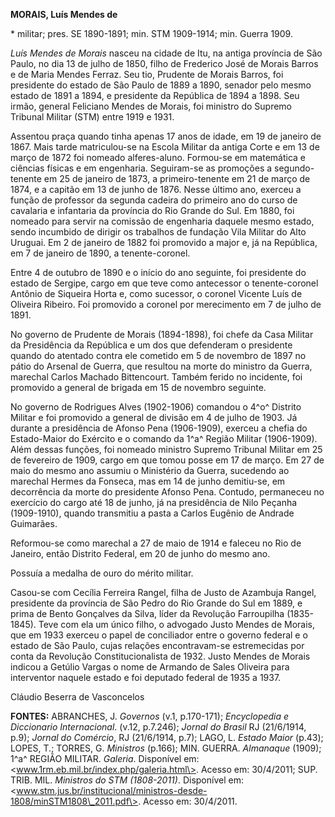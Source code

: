 **MORAIS, Luís Mendes de**

\* militar; pres. SE 1890-1891; min. STM 1909-1914; min. Guerra 1909.

*Luís Mendes de Morais* nasceu na cidade de Itu, na antiga província de
São Paulo, no dia 13 de julho de 1850, filho de Frederico José de Morais
Barros e de Maria Mendes Ferraz. Seu tio, Prudente de Morais Barros, foi
presidente do estado de São Paulo de 1889 a 1890, senador pelo mesmo
estado de 1891 a 1894, e presidente da República de 1894 a 1898. Seu
irmão, general Feliciano Mendes de Morais, foi ministro do Supremo
Tribunal Militar (STM) entre 1919 e 1931.

Assentou praça quando tinha apenas 17 anos de idade, em 19 de janeiro de
1867. Mais tarde matriculou-se na Escola Militar da antiga Corte e em 13
de março de 1872 foi nomeado alferes-aluno. Formou-se em matemática e
ciências físicas e em engenharia. Seguiram-se as promoções a
segundo-tenente em 25 de janeiro de 1873, a primeiro-tenente em 21 de
março de 1874, e a capitão em 13 de junho de 1876. Nesse último ano,
exerceu a função de professor da segunda cadeira do primeiro ano do
curso de cavalaria e infantaria da província do Rio Grande do Sul. Em
1880, foi nomeado para servir na comissão de engenharia daquele mesmo
estado, sendo incumbido de dirigir os trabalhos de fundação Vila Militar
do Alto Uruguai. Em 2 de janeiro de 1882 foi promovido a major e, já na
República, em 7 de janeiro de 1890, a tenente-coronel.

Entre 4 de outubro de 1890 e o início do ano seguinte, foi presidente do
estado de Sergipe, cargo em que teve como antecessor o tenente-coronel
Antônio de Siqueira Horta e, como sucessor, o coronel Vicente Luís de
Oliveira Ribeiro. Foi promovido a coronel por merecimento em 7 de julho
de 1891.

No governo de Prudente de Morais (1894-1898), foi chefe da Casa Militar
da Presidência da República e um dos que defenderam o presidente quando
do atentado contra ele cometido em 5 de novembro de 1897 no pátio do
Arsenal de Guerra, que resultou na morte do ministro da Guerra, marechal
Carlos Machado Bittencourt. Também ferido no incidente, foi promovido a
general de brigada em 15 de novembro seguinte.

No governo de Rodrigues Alves (1902-1906) comandou o 4^o^ Distrito
Militar e foi promovido a general de divisão em 4 de julho de 1903. Já
durante a presidência de Afonso Pena (1906-1909), exerceu a chefia do
Estado-Maior do Exército e o comando da 1^a^ Região Militar (1906-1909).
Além dessas funções, foi nomeado ministro Supremo Tribunal Militar em 25
de fevereiro de 1909, cargo em que tomou posse em 17 de março. Em 27 de
maio do mesmo ano assumiu o Ministério da Guerra, sucedendo ao marechal
Hermes da Fonseca, mas em 14 de junho demitiu-se, em decorrência da
morte do presidente Afonso Pena. Contudo, permaneceu no exercício do
cargo até 18 de junho, já na presidência de Nilo Peçanha (1909-1910),
quando transmitiu a pasta a Carlos Eugênio de Andrade Guimarães.

Reformou-se como marechal a 27 de maio de 1914 e faleceu no Rio de
Janeiro, então Distrito Federal, em 20 de junho do mesmo ano.

Possuía a medalha de ouro do mérito militar.

Casou-se com Cecília Ferreira Rangel, filha de Justo de Azambuja Rangel,
presidente da província de São Pedro do Rio Grande do Sul em 1889, e
prima de Bento Gonçalves da Silva, líder da Revolução Farroupilha
(1835-1845). Teve com ela um único filho, o advogado Justo Mendes de
Morais, que em 1933 exerceu o papel de conciliador entre o governo
federal e o estado de São Paulo, cujas relações encontravam-se
estremecidas por conta da Revolução Constitucionalista de 1932. Justo
Mendes de Morais indicou a Getúlio Vargas o nome de Armando de Sales
Oliveira para interventor naquele estado e foi deputado federal de 1935
a 1937.

Cláudio Beserra de Vasconcelos

**FONTES:** ABRANCHES, J. *Governos* (v.1, p.170-171); *Encyclopedia e
Diccionario Internacional*. (v.12, p.7.246); *Jornal do Brasil* RJ
(21/6/1914, p.9); *Jornal do Comércio*, RJ (21/6/1914, p.7); LAGO, L.
*Estado Maior* (p.43); LOPES, T.; TORRES, G. *Ministros* (p.166); MIN.
GUERRA. *Almanaque* (1909); 1^a^ REGIÃO MILITAR. *Galeria*. Disponível
em: \<www.1rm.eb.mil.br/index.php/galeria.html\>. Acesso em: 30/4/2011;
SUP. TRIB. MIL. *Ministros do STM (1808-2011)*. Disponível em:
\<www.stm.jus.br/institucional/ministros-desde-1808/minSTM1808\_2011.pdf\>.
Acesso em: 30/4/2011.
